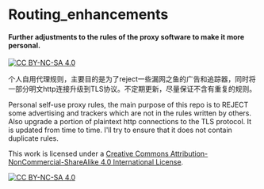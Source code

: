 # Routing_enhancements
#### Further adjustments to the rules of the proxy software to make it more personal.
 [![CC BY-NC-SA 4.0][cc-by-nc-sa-shield]][cc-by-nc-sa]

个人自用代理规则，主要目的是为了reject一些漏网之鱼的广告和追踪器，同时将一部分明文http连接升级到TLS协议。不定期更新，尽量保证不含有重复的规则。

Personal self-use proxy rules, the main purpose of this repo is to REJECT some advertising and trackers which are not in the rules written by others. Also upgrade a portion of plaintext http connections to the TLS protocol. It is updated from time to time. I'll try to ensure that it does not contain duplicate rules.



This work is licensed under a
[Creative Commons Attribution-NonCommercial-ShareAlike 4.0 International License][cc-by-nc-sa].

[![CC BY-NC-SA 4.0][cc-by-nc-sa-image]][cc-by-nc-sa]

[cc-by-nc-sa]: http://creativecommons.org/licenses/by-nc-sa/4.0/
[cc-by-nc-sa-image]: https://licensebuttons.net/l/by-nc-sa/4.0/88x31.png
[cc-by-nc-sa-shield]: https://img.shields.io/badge/License-CC%20BY--NC--SA%204.0-lightgrey.svg

